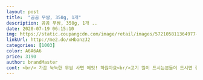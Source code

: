 ```yaml
---
layout: post 
title:  "곰곰 무쌈, 350g, 1개" 
description: 곰곰 무쌈, 350g, 1개 ..
date: 2020-07-19 06:15:10 
img: https://static.coupangcdn.com/image/retail/images/572105811364977-301e27db-d944-43c0-8e8a-2e43b9a71837.jpg 
linkUrl: http://me2.do/xHbanzJ2 
categories: [1003] 
color: A6A6A6 
price: 3190 
author: brandMaster 
cont: <br/> 가끔 눅눅한 무쌈 사면 에잇! 하잖아요<br/>고기 많이 드시는분들이 드시면 좋아하실거같아요.<br/> 맨날 김치랑만 먹어서 지겨우신분들한테도 추천드립니다.<br/> 너무 시큼하지 않고 적당히 새콤달콤해서 고기랑 조합이 정말 잘맞아요.<br/><br/>고기만 먹기에는 느끼하고, 상큼한 맛이 필요하잖아요?<br/>고기와 간이 적당히 맞아서 짭짤하고 아삭아삭하니 최고입니다!<br/>곰곰 무쌈은 아삭아삭하고 너무 신선해요!!!<br/>그런거 1도 없고 맛있습니다!!<br/>그리고, 김치는 지겨울때.<br/>.<br/><br/>너무 맛있어용<br/>다른곳은 무 쓴맛나는 것도 잇던데<br/>닭갈비랑 먹엇는뎅 쌈싸먹으니 더 맛잇네용<br/>맛있게 먹으면 0칼로리 니깐 살 안찌겠죠?<br/>무쌈이 딱입니다!<br/>새콤달콤 너무 얇지도 않고 그렇다고 너무 두꺼운것도 아니라서<br/>저녁에 야식으로 간단하게, 맛있게 먹을수있어요! 심지어 신선하기 까지<br/>조금 아쉬운건 포장이 조금 더 견고했으면 좋겟어요.<br/> 한번 떨어트렸는데 포장이 터지더라구요... <br/> 그래도 제품 자체에는 만족스러웟습니다 ㅎ<br/> 
---
```

 
